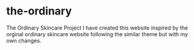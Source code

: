 # the-ordinary
The Ordinary Skincare Project I have created this website inspired by the orginal ordinary skincare website following the similar theme but with my own changes.
